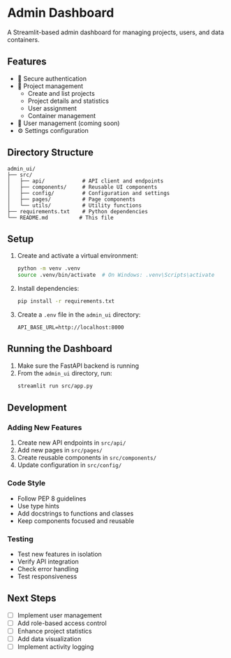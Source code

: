 # Admin Dashboard

A Streamlit-based admin dashboard for managing projects, users, and data containers.

## Features

- 🔐 Secure authentication
- 📁 Project management
  - Create and list projects
  - Project details and statistics
  - User assignment
  - Container management
- 👥 User management (coming soon)
- ⚙️ Settings configuration

## Directory Structure

```
admin_ui/
├── src/
│   ├── api/            # API client and endpoints
│   ├── components/     # Reusable UI components
│   ├── config/         # Configuration and settings
│   ├── pages/          # Page components
│   └── utils/          # Utility functions
├── requirements.txt    # Python dependencies
└── README.md          # This file
```

## Setup

1. Create and activate a virtual environment:
   ```bash
   python -m venv .venv
   source .venv/bin/activate  # On Windows: .venv\Scripts\activate
   ```

2. Install dependencies:
   ```bash
   pip install -r requirements.txt
   ```

3. Create a `.env` file in the `admin_ui` directory:
   ```
   API_BASE_URL=http://localhost:8000
   ```

## Running the Dashboard

1. Make sure the FastAPI backend is running
2. From the `admin_ui` directory, run:
   ```bash
   streamlit run src/app.py
   ```

## Development

### Adding New Features

1. Create new API endpoints in `src/api/`
2. Add new pages in `src/pages/`
3. Create reusable components in `src/components/`
4. Update configuration in `src/config/`

### Code Style

- Follow PEP 8 guidelines
- Use type hints
- Add docstrings to functions and classes
- Keep components focused and reusable

### Testing

- Test new features in isolation
- Verify API integration
- Check error handling
- Test responsiveness

## Next Steps

- [ ] Implement user management
- [ ] Add role-based access control
- [ ] Enhance project statistics
- [ ] Add data visualization
- [ ] Implement activity logging 